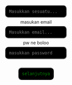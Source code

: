 <!DOCTYPE html>
<html lang="en">
<head>
  <meta charset="UTF-8">
  <meta name="viewport" content="width=device-width, initial-scale=1.0">
  <title>Document</title>
  <style>
  body {
  background-image: url('https://files.catbox.moe/40aeja.jpg');
  background-size: cover;
  background-position: center;
}
    #output {
      background-color: cyan;
      border-radius: 20px;
      text-align: center;
    }

    #atas {
      background-color: yellow;
      border-radius: 20px;
      text-align: center;
    }

    .kotak-input {
      display: flex;
      flex-direction: column;
      align-items: center;
      margin-top: 20px;
    }

     #inputBox, #email, #pw {
      background-color: #000;
      font-family: monospace;
      color: green;
      border-radius: 10px;
      padding: 10px;
      margin: 5px;
     }
     button {
       font-family: monospace;
       background-color: black;
       color: green;
       border-radius: 10px;
       padding: 10px;
       margin: 5px;
     }
  </style>
</head>
<body>

  <h1 id="output"></h1>
  <h1 id="atas"></h1>

  <div class="kotak-input">
    <input type="text" id="inputBox" placeholder="Masukkan sesuatu...">
    <label for="email">masukan email</label>
    <input type="email" id="email" placeholder="Masukkan email...">
    <label for="password">pw ne boloo</label>
    <input type="password" id="pw"
    placeholder="masukkan password"><br>
    <button onclick="cekPW()">selanjutnya</button>
  </div>

  <script src="tersambung1.js"></script>
  
</body>
</html>
